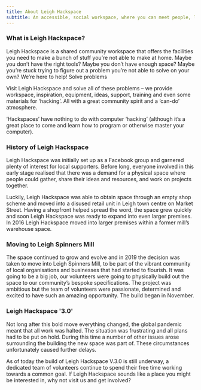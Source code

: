 ```yaml
---
title: About Leigh Hackspace
subtitle: An accessible, social workspace, where you can meet people, learn new skills, and build awesome things!
---
```

### What is Leigh Hackspace?

Leigh Hackspace is a shared community workspace that offers the facilities you need to make a bunch of stuff you’re not able to make at home. Maybe you don’t have the right tools? Maybe you don’t have enough space? Maybe you’re stuck trying to figure out a problem you’re not able to solve on your own? We’re here to help!
Solve problems

Visit Leigh Hackspace and solve all of these problems – we provide workspace, inspiration, equipment, ideas, support, training and even some materials for ‘hacking’. All with a great community spirit and a ‘can-do’ atmosphere.

‘Hackspaces’ have nothing to do with computer ‘hacking’ (although it’s a great place to come and learn how to program or otherwise master your computer).

### History of Leigh Hackspace

Leigh Hackspace was initially set up as a Facebook group and garnered plenty of interest for local supporters. Before long, everyone involved in this early stage realised that there was a demand for a physical space where people could gather, share their ideas and resources, and work on projects together.

Luckily, Leigh Hackspace was able to obtain space through an empty shop scheme and moved into a disused retail unit in Leigh town centre on Market Street. Having a shopfront helped spread the word, the space grew quickly and soon Leigh Hackspace was ready to expand into even larger premises. In 2016 Leigh Hackspace moved into larger premises within a former mill’s warehouse space.

### Moving to Leigh Spinners Mill

The space continued to grow and evolve and in 2019 the decision was taken to move into Leigh Spinners Mill, to be part of the vibrant community of local organisations and businesses that had started to flourish. It was going to be a big job, our volunteers were going to physically build out the space to our community’s bespoke specifications. The project was ambitious but the team of volunteers were passionate, determined and excited to have such an amazing opportunity. The build began in November.

### Leigh Hackspace '3.0'

Not long after this bold move everything changed, the global pandemic meant that all work was halted. The situation was frustrating and all plans had to be put on hold. During this time a number of other issues arose surrounding the building the new space was part of. These circumstances unfortunately caused further delays.

As of today the build of Leigh Hackspace V.3.0 is still underway, a dedicated team of volunteers continue to spend their free time working towards a common goal. If Leigh Hackspace sounds like a place you might be interested in, why not visit us and get involved?